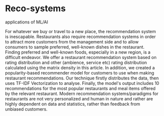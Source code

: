 # Reco-systems
applications of ML/AI

For whatever we buy or travel to a new place, the recommendation system is inescapable. Restaurants also
require recommendation systems in order to attract more customers from the management side and to allow consumers
to sample preferred, well-known dishes in the restaurant. Finding preferred and well-known foods, especially in a new
region, is a difficult endeavor. We offer a restaurant recommendation system based on rating distribution and other
(ambience, service etc) rating distribution calculated using the matrix density in this article. In addition, we created a
popularity-based recommender model for customers to use when making restaurant recommendations. Our technique
firstly distributes the data, then uses TF-IDF Vectorization to analyse. Finally, the model's output includes 10
recommendations for the most popular restaurants and meal items offered by the relevant restaurant.
Modern recommendation systems/paradigms for restaurants are not very personalized and human in nature and rather
are highly dependent on data and statistics, rather than feedback from unbiased customers.



